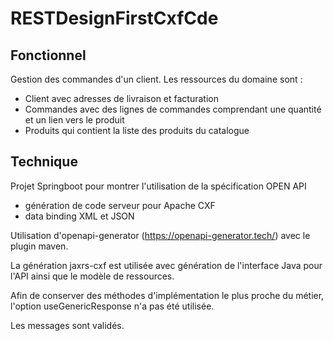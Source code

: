 # RESTDesignFirstCxfCde

## Fonctionnel
Gestion des commandes d'un client.
Les ressources du domaine sont :
* Client avec adresses de livraison et facturation
* Commandes avec des lignes de commandes comprendant une quantité et un lien vers le produit
* Produits qui contient la liste des produits du catalogue

## Technique
Projet Springboot pour montrer l'utilisation de la spécification OPEN API
* génération de code serveur pour Apache CXF
* data binding XML et JSON

Utilisation d'openapi-generator (https://openapi-generator.tech/) avec le plugin maven.

La génération jaxrs-cxf est utilisée avec génération de l'interface Java pour l'API ainsi
que le modèle de ressources.

Afin de conserver des méthodes d'implémentation le plus proche du métier, l'option useGenericResponse n'a pas été utilisée.

Les messages sont validés.



